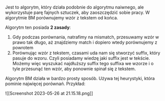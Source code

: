 Jest to algorytm, który działa podobnie do algorytmu naiwnego, ale wykorzystuje parę fajnych sztuczek, aby zaoszczędzić sobie pracy. W algorytmie BM porównujemy wzór z tekstem od końca.

Algorytm ten posiada **2 zasady**:

1. Gdy podczas porównania, natrafimy na mismatch, przesuwamy wzór w prawo tak długo, aż znajdziemy match i dopiero wtedy porównujemy z powrotem
2. Porównując wzór z tekstem, czasami uda nam się stworzyć suffix, który pasuje do wzoru. Czyli posiadamy wiedzę jaki suffix jest w tekście. Możemy więc wyszukać najdłuższy suffix tego suffixa we wzorze i o tyle przesunąć ten wzór, aby ponownie spinał się z tekstem.

Algorytm BM działa w bardzo prosty sposób. Używa tej heurystyki, która pominie najwięcej porównań.
Przykład:

![[Screenshot 2023-05-26 at 21.15.18.png]]